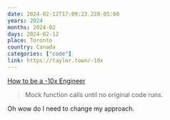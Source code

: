 ```yaml
---
date: 2024-02-12T17:09:23.228-05:00
years: 2024
months: 2024-02
days: 2024-02-12
place: Toronto
country: Canada
categories: ["code"]
link: https://taylor.town/-10x
---
```

[How to be a -10x Engineer](https://taylor.town/-10x)

> Mock function calls until no original code runs.

Oh wow do I need to change my approach.
